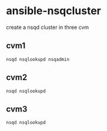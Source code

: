 # ansible-nsqcluster

create a nsqd cluster in three  cvm

## cvm1
`
nsqd
nsqlookupd
nsqadmin
`

## cvm2

`
nsqd
nsqlookupd
`
## cvm3

`
nsqd
nsqlookupd
`
